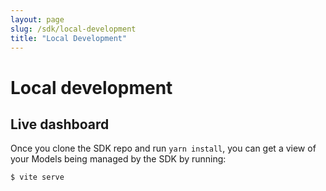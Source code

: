 ```yaml
---
layout: page
slug: /sdk/local-development
title: "Local Development"
---
```


# Local development

## Live dashboard

Once you clone the SDK repo and run `yarn install`, you can get a view of your Models being managed by the SDK by running:

```bash
$ vite serve
```
